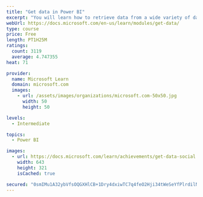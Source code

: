 ```yaml
---
title: "Get data in Power BI"
excerpt: "You will learn how to retrieve data from a wide variety of data sources, including Microsoft Excel, relational databases, and NoSQL data stores. You will also learn how to improve performance while retrieving data."
webUrl: https://docs.microsoft.com/en-us/learn/modules/get-data/
type: course
price: Free
length: PT1H25M
ratings:
  count: 3119
  average: 4.747355
heat: 71

provider:
  name: Microsoft Learn
  domain: microsoft.com
  images:
    - url: /assets/images/organizations/microsoft.com-50x50.jpg
      width: 50
      height: 50

levels:
  - Intermediate

topics:
  - Power BI

images:
  - url: https://docs.microsoft.com/learn/achievements/get-data-social.png
    width: 643
    height: 321
    isCached: true

secured: "0smIMu1A32ybVfsOQGXHlCB+1Dry4dxiwTC7q4feO2Hji34tWeSeYfPlrdilNukFqndjRjM71CwA9g8Z2T/9gcY8V+OnzqscNP6+Q9r2oENqk/2xNacUBn6BP+p/gWXJoNlQ/LDApf89H2VYSeenMnR/utv1A/huzgxQuTsuQECyHeY+oytE/iM9dEFo3GdQZp3qmd7G0jVDavvw5z0tXSMe2IAjxko7iQE2R9rhMp5FGG08co71WyAPyOtUJBOrcIuLLFW+fjUXAVUVvsLgh3RMjqk3Hkt7bXycmW0CSLhyJeO2XGSn1gI9HLX5Zi8cVw4uj4HLa/ZHDwl//VmxW8fFJnODJsryFxyScc0z7x9oLUPMEuU1AmkhDjMPmsDoc4Ayvq9dTjm2duorDaJXbyBFJ3myq911OkSd9R15XeM=;W1oGbrGWgwft985jtrDGuA=="
---
```


